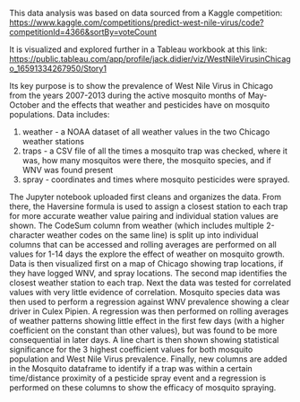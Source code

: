 This data analysis was based on data sourced from a Kaggle competition:
https://www.kaggle.com/competitions/predict-west-nile-virus/code?competitionId=4366&sortBy=voteCount

It is visualized and explored further in a Tableau workbook at this link:
https://public.tableau.com/app/profile/jack.didier/viz/WestNileVirusinChicago_16591334267950/Story1

Its key purpose is to show the prevalence of West Nile Virus in Chicago from the years 2007-2013 during the active mosquito months of May-October and the effects that
weather and pesticides have on mosquito populations.
Data includes: 
1) weather - a NOAA dataset of all weather values in the two Chicago weather stations
2) traps - a CSV file of all the times a mosquito trap was checked, where it was, how many mosquitos were there, the mosquito species, and if WNV was found present
3) spray - coordinates and times where mosquito pesticides were sprayed.

The Jupyter notebook uploaded first cleans and organizes the data. From there, the Haversine formula is used to assign a closest station to each trap for more accurate weather value pairing and individual station values are shown. The CodeSum column from weather (which includes multiple 2-character weather codes on the same line) is split up into individual columns that can be accessed and rolling averages are performed on all values for 1-14 days the explore the effect of weather on mosquito growth. Data is then visualized first on a map of Chicago showing trap locations, if they have logged WNV, and spray locations. The second map identifies the closest weather station to each trap. Next the data was tested for correlated values with very little evidence of correlation. Mosquito species data was then used to perform a regression against WNV prevalence showing a clear driver in Culex Pipien. A regression was then performed on rolling averages of weather patterns showing little effect in the first few days (with a higher coefficient on the constant than other values), but was found to be more consequential in later days. A line chart is then shown showing statistical significance for the 3 highest coefficient values for both mosquito population and West Nile Virus prevalence. Finally, new columns are added in the Mosquito dataframe to identify if a trap was within a certain time/distance proximity of a pesticide spray event and a regression is performed on these columns to show the efficacy of mosquito spraying.
